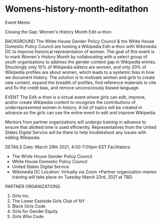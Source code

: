# Womens-history-month-editathon

 
Event Memo

Closing the Gap: Women's History Month Edit-a-thon

BACKGROUND
The White House Gender Policy Council & the White House Domestic Policy Council are hosting a Wikipedia Edit-a-thon with Wikimedia DC to improve historical representation of women. The goal of this event is to mark Women's History Month by collaborating with a select group of youth organizations to address the gender content gap in Wikipedia entries. Shockingly only 10% of Wikipedia editors are women, and only 20% of Wikipedia profiles are about women, which leads to a systemic bias in how we document history. The solution is to motivate women and girls to create new content, expand the breadth of profiles, find reference materials to cite and fix the credit bias, and remove unconsciously biased language.

EVENT
The Edit-a-thon is a virtual event where girls can edit, improve, and/or create Wikipedia content to recognize the contributions of underrepresented women in history. A list of topics will be created in advance so the girls can use the entire event to edit and improve Wikipedia. 

Mentors from partner organizations will undergo training in advance to ensure that allotted time is used efficiently. Representatives from the United States Digital Service will be there to help troubleshoot any issues with editing Wikipedia.

DETAILS
Date: March 29th 2021, 4:00-7:00pm EST
Facilitators:
- The White House Gender Policy Council
- White House Domestic Policy Council
- United States Digital Service
- Wikimedia DC
Location: Virtually via Zoom
*Partner organization mentor training will take place on Tuesday March 23rd, 2021 at TBD.

PARTNER ORGANIZATIONS
1.	Girls Inc.  
2.	The Lower Eastside Girls Club of NY 
3.	Black Girls Code 
4.	Girls for Gender Equity 
5.	Girls Who Code
